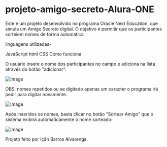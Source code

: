 # projeto-amigo-secreto-Alura-ONE

 Este é um projeto desenvolvido no programa Oracle Next Education, que simula um Amigo Secreto digital. O objetivo é permitir que os participantes sorteiem nomes de forma automática.

 linguagens utilizadas-
 
 JavaScript
 html
 CSS
Como funciona

O usuário insere o nome dos participantes no campo e adiciona na lista através do botão "adicionar".

![image](https://github.com/user-attachments/assets/772e5328-0e42-4ef8-9c3c-9062ec32e87b)

OBS: nomes repetidos ou se digitado apenas um caracter o programa irá pedir para digitar novamente.

![image](https://github.com/user-attachments/assets/8e21e46b-1890-4130-9008-6dd98f12a8b5)

Após inseridos os nomes, basta clicar no botão "Sortear Amigo" que o sistema exibirá automaticamente o nome sorteado:

![image](https://github.com/user-attachments/assets/b3c65d97-5f80-4577-93d0-dcba5535208e)

Projeto feito por Içãn Barros Alvarenga. 
 
